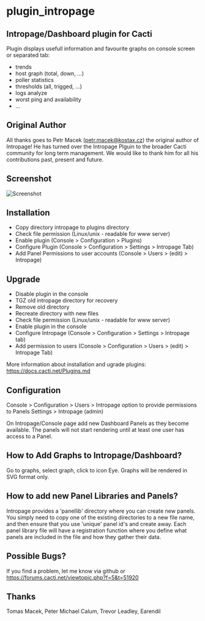 # plugin_intropage

## Intropage/Dashboard plugin for Cacti

Plugin displays usefull information and favourite graphs on console screen or separated tab:
* trends
* host graph (total, down, ...)
* poller statistics
* thresholds (all, trigged, ...)
* logs analyze
* worst ping and availability
* ...

## Original Author

All thanks goes to Petr Macek (petr.macek@kostax.cz) the original author of Intropage!
He has turned over the Intropage Plguin to the broader Cacti community for long term
management.  We would like to thank him for all his contributions past, present
and future.

## Screenshot

![Screenshot](https://user-images.githubusercontent.com/26485719/41935583-78f73d32-798a-11e8-83f4-768d2e454a79.png)

## Installation

- Copy directory intropage to plugins directory
- Check file permission (Linux/unix - readable for www server)
- Enable plugin (Console > Configuration > Plugins)
- Configure Plugin (Console > Configuration > Settings > Intropage Tab)
- Add Panel Permissions to user accounts (Console > Users > (edit) > Intropage)

## Upgrade
- Disable plugin in the console
- TGZ old intropage directory for recovery
- Remove old directory
- Recreate directory with new files
- Check file permission (Linux/unix - readable for www server)
- Enable plugin in the console 
- Configure Intropage (Console > Configuration > Settings > Intropage tab)
- Add permission to users (Console > Configuration > Users > (edit) > Intropage Tab) 

More information about installation and ugrade plugins:
https://docs.cacti.net/Plugins.md 

## Configuration

Console > Configuration > Users > Intropage option to provide permissions to Panels
Settings > Intropage (admin)

On Intropage/Console page add new Dashboard Panels as they become available.  The panels
will not start rendering until at least one user has access to a Panel.

## How to Add Graphs to Intropage/Dashboard?

Go to graphs, select graph, click to icon Eye. Graphs will be rendered in SVG format
only.

## How to add new Panel Libraries and Panels?

Intropage provides a 'panellib' directory where you can create new panels.  You
simply need to copy one of the existing directories to a new file name, and then
ensure that you use 'unique' panel id's and create away.  Each panel library
file will have a registration function where you define what panels are included
in the file and how they gather their data.

## Possible Bugs?

If you find a problem, let me know via github or
https://forums.cacti.net/viewtopic.php?f=5&t=51920

## Thanks

Tomas Macek, Peter Michael Calum, Trevor Leadley, Earendil
